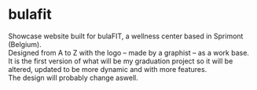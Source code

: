 # bulafit
Showcase website built for bulaFIT, a wellness center based in Sprimont (Belgium).  
Designed from A to Z with the logo – made by a graphist – as a work base.  
It is the first version of what will be my graduation project so it will be altered, updated to be more dynamic and with more features.  
The design will probably change aswell.
